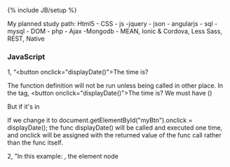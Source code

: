 ﻿---
layout: post
category : posts
tagline: ""
tags : [MEAN, Web, study]
---
{% include JB/setup %}


My planned study path: Html5 - CSS - js -jquery - json - angularjs - sql - mysql - DOM - php - Ajax -Mongodb - MEAN, Ionic & Cordova, Less Sass, REST, Native
 




### JavaScript
1, “\<button onclick="displayDate()">The time is?</button>

<script>
function displayDate() {
    document.getElementById("demo").innerHTML = Date();
}
</script>


The function definition will not be run unless being called in other place.
In the tag,
\<button onclick="displayDate()">The time is?</button> We must have ()

But if it's in <script> like this, we couldn't have (),
\<script>
\\document.getElementById("myBtn").onclick = displayDate;

function displayDate() {
    document.getElementById("demo").innerHTML = Date();
}
</script>

If we change it to document.getElementById("myBtn").onclick = displayDate(); 
the func displayDate() will be called and executed one time, and onclick will be assigned with the returned value of the func call rather than the func itself.

2, ”In this example: <title>DOM Tutorial</title>, the element node <title> does not contain text. It contains a text node with the value "DOM Tutorial".

The value of the text node can be accessed by the node's innerHTML property, or the nodeValue.

3, child.parentNode.removeChild(child);